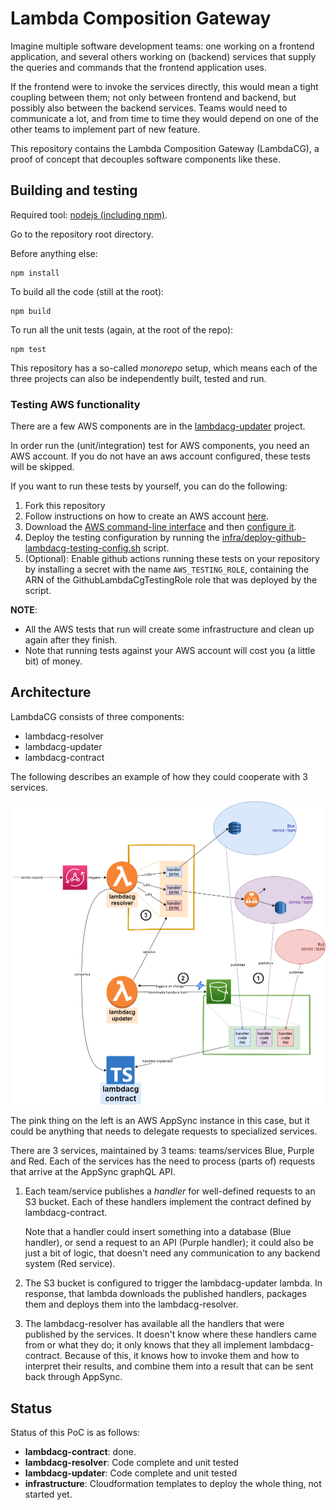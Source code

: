 # Lambda Composition Gateway

Imagine multiple software development teams: one working on a frontend application, and several others working on (backend) services that supply the queries and commands that the frontend application uses. 

If the frontend were to invoke the services directly, this would mean a tight coupling between them; not only between frontend and backend, but possibly also 
between the backend services. Teams would need to communicate a lot, and from time to time they would depend on one of the other teams to implement part of new feature.

This repository contains the Lambda Composition Gateway (LambdaCG), a proof of concept that decouples software components like these. 

## Building and testing

Required tool: [nodejs (including npm)](https://nodejs.org/en/download/). 

Go to the repository root directory.

Before anything else:

    npm install

To build all the code (still at the root):

    npm build

To run all the unit tests (again, at the root of the repo):

    npm test

This repository has a so-called *monorepo* setup, which means each of the three projects can also be independently built, tested and run.

### Testing AWS functionality

There are a few AWS components are in the [lambdacg-updater](./lambdacg-updater) project. 

In order run the (unit/integration) test for AWS components, you need an AWS account. If you do not have an aws account configured, these tests will be skipped.

If you want to run these tests by yourself, you can do the following:

1. Fork this repository
2. Follow instructions on how to create an AWS account [here](https://aws.amazon.com/premiumsupport/knowledge-center/create-and-activate-aws-account/). 
3. Download the [AWS command-line interface](https://aws.amazon.com/cli/) and then [configure it](https://docs.aws.amazon.com/cli/latest/userguide/cli-chap-configure.html).
4. Deploy the testing configuration by running the [infra/deploy-github-lambdacg-testing-config.sh](infra/deploy-github-lambdacg-testing-config.sh) script.
5. (Optional): Enable github actions running these tests on your repository by installing a secret with the name `AWS_TESTING_ROLE`, containing the ARN of the GithubLambdaCgTestingRole role that was deployed by the script.

**NOTE**: 
* All the AWS tests that run will create some infrastructure and clean up again after they finish.
* Note that running tests against your AWS account will cost you (a little bit) of money. 

## Architecture

LambdaCG consists of three components:

- lambdacg-resolver
- lambdacg-updater
- lambdacg-contract

The following describes an example of how they could cooperate with 3 services.

![LambdaCG architecture](./diagrams/lambdacg-architecture.png)

 The pink thing on the left is an AWS AppSync instance in this case, but it could be anything that needs to delegate requests to specialized services.

There are 3 services, maintained by 3 teams: teams/services Blue, Purple and Red. Each of the services has the need to process (parts of) requests that arrive at the AppSync graphQL API. 


1. Each team/service publishes a *handler* for well-defined requests to an S3 bucket. Each of these handlers implement the contract defined by lambdacg-contract.

   Note that a handler could insert something into a database (Blue handler), or send a request to an API (Purple handler); it could also be just a bit of logic, that doesn't need any communication to any backend system (Red service).

2. The S3 bucket is configured to trigger the lambdacg-updater lambda. In response, that lambda downloads the published handlers, packages them and deploys them into the lambdacg-resolver.

3. The lambdacg-resolver has available all the handlers that were published by the services. It doesn't know where these handlers came from or what they do; it only knows that they all implement lambdacg-contract. Because of this, it knows how to invoke them and how to interpret their results, and combine them into a result that can be sent back through AppSync.

## Status

Status of this PoC is as follows:

* **lambdacg-contract**: done.
* **lambdacg-resolver**: Code complete and unit tested
* **lambdacg-updater**: Code complete and unit tested
* **infrastructure**: Cloudformation templates to deploy the whole thing, not started yet.
